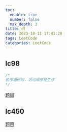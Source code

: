 ```yaml
---
toc:
  enable: true
  number: false
  max_depth: 3
title: 树
date: 2023-10-11 17:41:28
tags: LeetCode
categories: LeetCode
---
```


## lc98

```cpp
/*
前序遍历时，访问顺序是生序
*/
```

[题目](https://leetcode.com/problems/validate-binary-search-tree/description/)

## lc450

[题目](https://leetcode.com/problems/delete-node-in-a-bst/)